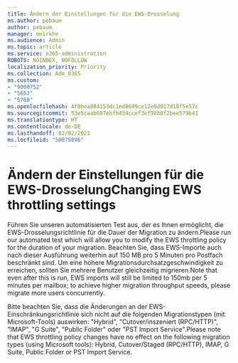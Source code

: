 ```yaml
---
title: Ändern der Einstellungen für die EWS-Drosselung
ms.author: pebaum
author: pebaum
manager: mnirkhe
ms.audience: Admin
ms.topic: article
ms.service: o365-administration
ROBOTS: NOINDEX, NOFOLLOW
localization_priority: Priority
ms.collection: Adm_O365
ms.custom:
- "9000752"
- "5653"
- "5760"
ms.openlocfilehash: 4f0bea884153dc1ed8699ce12e0d017d18f5e57c
ms.sourcegitcommit: 53e5caab697ebfb434ccef3ef98b8f2bee579b41
ms.translationtype: HT
ms.contentlocale: de-DE
ms.lasthandoff: 02/02/2021
ms.locfileid: "50075896"
---
```

# <a name="changing-ews-throttling-settings"></a><span data-ttu-id="5c3d4-102">Ändern der Einstellungen für die EWS-Drosselung</span><span class="sxs-lookup"><span data-stu-id="5c3d4-102">Changing EWS throttling settings</span></span>

<span data-ttu-id="5c3d4-103">Führen Sie unseren automatisierten Test aus, der es Ihnen ermöglicht, die EWS-Drosselungsrichtlinie für die Dauer der Migration zu ändern.</span><span class="sxs-lookup"><span data-stu-id="5c3d4-103">Please run our automated test which will allow you to modify the EWS throttling policy for the duration of your migration.</span></span> <span data-ttu-id="5c3d4-104">Beachten Sie, dass EWS-Importe auch nach dieser Ausführung weiterhin auf 150 MB pro 5 Minuten pro Postfach beschränkt sind. Um eine höhere Migrationsdurchsatzgeschwindigkeit zu erreichen, sollten Sie mehrere Benutzer gleichzeitig migrieren.</span><span class="sxs-lookup"><span data-stu-id="5c3d4-104">Note that even after this is run, EWS imports will still be limited to 150mb per 5 minutes per mailbox; to achieve higher migration throughput speeds, please migrate more users concurrently.</span></span>

<span data-ttu-id="5c3d4-105">Bitte beachten Sie, dass die Änderungen an der EWS-Einschränkungsrichtlinie sich nicht auf die folgenden Migrationstypen (mit Microsoft-Tools) auswirken: "Hybrid", "Cutover/inszeniert (RPC/HTTP)", "IMAP", "G Suite", "Public Folder" oder "PST Import Service".</span><span class="sxs-lookup"><span data-stu-id="5c3d4-105">Please note that EWS throttling policy changes have no effect on the following migration types (using Microsoft tools): Hybrid, Cutover/Staged (RPC/HTTP), IMAP, G Suite, Public Folder or PST Import Service.</span></span>